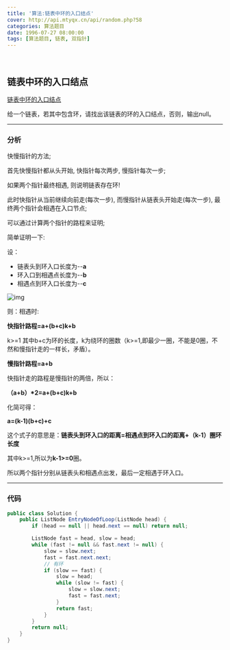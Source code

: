 ```yaml
---
title: '算法:链表中环的入口结点'
cover: http://api.mtyqx.cn/api/random.php?58
categories: 算法题目
date: 1996-07-27 08:00:00
tags: [算法题目, 链表, 双指针]
---
```


<br/>

<!--more-->

## 链表中环的入口结点

[链表中环的入口结点](https://www.nowcoder.com/practice/253d2c59ec3e4bc68da16833f79a38e4?tpId=13&tqId=11208&tPage=3&rp=1&ru=%2Fta%2Fcoding-interviews&qru=%2Fta%2Fcoding-interviews%2Fquestion-ranking)

给一个链表，若其中包含环，请找出该链表的环的入口结点，否则，输出null。

****

### 分析

快慢指针的方法;

首先快慢指针都从头开始, 快指针每次两步, 慢指针每次一步;

如果两个指针最终相遇, 则说明链表存在环!

此时快指针从当前继续向前走(每次一步), 而慢指针从链表头开始走(每次一步), 最终两个指针会相遇在入口节点;

可以通过计算两个指针的路程来证明;

简单证明一下:

设： 

-   链表头到环入口长度为--**a**  
-   环入口到相遇点长度为--**b**  
-   相遇点到环入口长度为--**c**  

![img](https://uploadfiles.nowcoder.com/images/20180615/4240377_1529033184336_9A253E69EDBB4FD57BB16FC3A32C2756)

则：相遇时:

**快指针路程=a+(b+c)k+b**

k>=1 其中b+c为环的长度，k为绕环的圈数（k>=1,即最少一圈，不能是0圈，不然和慢指针走的一样长，矛盾）。 

**慢指针路程=a+b**

快指针走的路程是慢指针的两倍，所以： 

   **（a+b）\*2=a+(b+c)k+b**  

化简可得： 

**a=(k-1)(b+c)+c**

这个式子的意思是：**链表头到环入口的距离=相遇点到环入口的距离+（k-1）圈环长度**

其中k>=1,所以为**k-1>=0**圈。

所以两个指针分别从链表头和相遇点出发，最后一定相遇于环入口。 

****

### 代码

```java
public class Solution {
    public ListNode EntryNodeOfLoop(ListNode head) {
        if (head == null || head.next == null) return null;

        ListNode fast = head, slow = head;
        while (fast != null && fast.next != null) {
            slow = slow.next;
            fast = fast.next.next;
            // 有环
            if (slow == fast) {
                slow = head;
                while (slow != fast) {
                    slow = slow.next;
                    fast = fast.next;
                }
                return fast;
            }
        }
        return null;
    }
}
```

